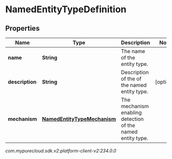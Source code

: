 # NamedEntityTypeDefinition


## Properties

| Name | Type | Description | Notes |
| ------------ | ------------- | ------------- | ------------- |
| **name** | **String** | The name of the entity type. |  |
| **description** | **String** | Description of the of the named entity type. |  [optional] |
| **mechanism** | [**NamedEntityTypeMechanism**](NamedEntityTypeMechanism) | The mechanism enabling detection of the named entity type. |  |




_com.mypurecloud.sdk.v2:platform-client-v2:234.0.0_
